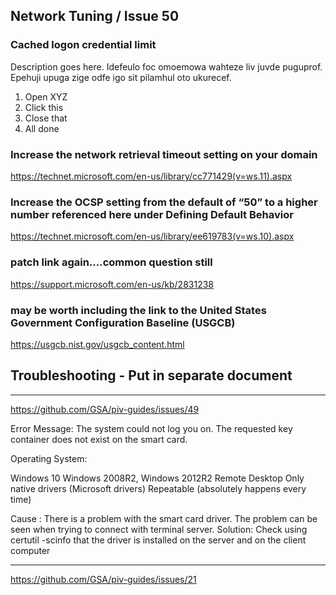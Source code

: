## Network Tuning / Issue 50



### Cached logon credential limit

Description goes here. Idefeulo foc omoemowa wahteze liv juvde puguprof. Epehuji upuga zige odfe igo sit pilamhul oto ukurecef.

 1. Open XYZ
 2. Click this
 3. Close that
 4. All done

### Increase the network retrieval timeout setting on your domain
https://technet.microsoft.com/en-us/library/cc771429(v=ws.11).aspx

### Increase the OCSP setting from the default of “50” to a higher number referenced here under Defining Default Behavior
https://technet.microsoft.com/en-us/library/ee619783(v=ws.10).aspx

### patch link again….common question still
https://support.microsoft.com/en-us/kb/2831238

### may be worth including the link to the United States Government Configuration Baseline (USGCB)
https://usgcb.nist.gov/usgcb_content.html



## Troubleshooting - Put in separate document

---
https://github.com/GSA/piv-guides/issues/49

Error Message:
The system could not log you on. The requested key container does not exist on the smart card.

Operating System:

Windows 10
Windows 2008R2, Windows 2012R2
Remote Desktop
Only native drivers (Microsoft drivers)
Repeatable (absolutely happens every time)

Cause :
There is a problem with the smart card driver. The problem can be seen when trying to connect with terminal server.
Solution:
Check using certutil -scinfo that the driver is installed on the server and on the client computer

---

https://github.com/GSA/piv-guides/issues/21

